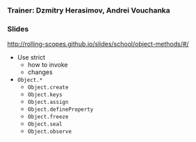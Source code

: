 ### Trainer: Dzmitry Herasimov, Andrei Vouchanka

### Slides
http://rolling-scopes.github.io/slides/school/object-methods/#/

* Use strict
  * how to invoke
  * changes
* `Object.*`
  * `Object.create`
  * `Object.keys`
  * `Object.assign`
  * `Object.defineProperty`
  * `Object.freeze`
  * `Object.seal`
  * `Object.observe`

